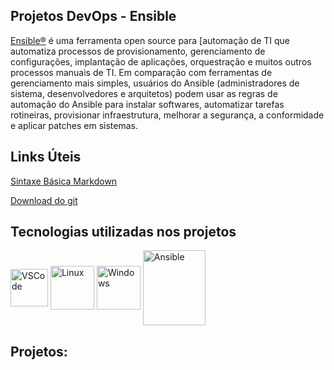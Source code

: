 ## Projetos DevOps - Ensible

[Ensible®](https://www.redhat.com/pt-br/technologies/management/ansible/what-is-ansible) é uma ferramenta open source para [automação de TI que automatiza processos de provisionamento, gerenciamento de configurações, implantação de aplicações, orquestração e muitos outros processos manuais de TI. Em comparação com ferramentas de gerenciamento mais simples, usuários do Ansible (administradores de sistema, desenvolvedores e arquitetos) podem usar as regras de automação do Ansible para instalar softwares, automatizar tarefas rotineiras, provisionar infraestrutura, melhorar a segurança, a conformidade e aplicar patches em sistemas.




## Links Úteis

[Sintaxe Básica Markdown](https://www.markdownguide.org/basic-syntax/)

[Download do git](https://git-scm.com/downloads)





## Tecnologias utilizadas nos projetos

<div style="display: inline_block">
<img align="center" alt="VSCode" height="60"  src="https://cdn.jsdelivr.net/gh/devicons/devicon/icons/vscode/vscode-original.svg" />
<img align="center" alt="Linux" height="70" src="https://cdn.jsdelivr.net/gh/devicons/devicon/icons/linux/linux-original.svg" />
<img align="center" alt="Windows" height="70" src="https://cdn.jsdelivr.net/gh/devicons/devicon/icons/windows8/windows8-original.svg" />              
<img align="center" alt="Ansible" height="120" width="100" src="https://cdn.jsdelivr.net/gh/devicons/devicon/icons/ansible/ansible-original-wordmark.svg" />
</div>    




## **Projetos**:

